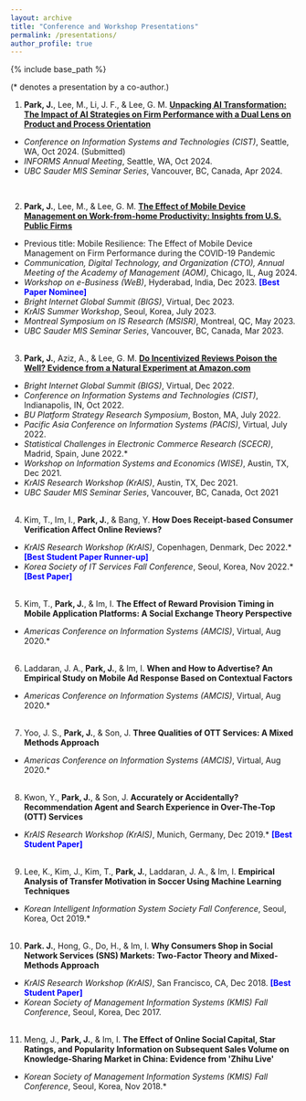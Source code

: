 ```yaml
---
layout: archive
title: "Conference and Workshop Presentations"
permalink: /presentations/
author_profile: true
---
```

 
{% include base_path %}

(\* denotes a presentation by a co-author.)

1.	**Park, J.**, Lee, M., Li, J. F., & Lee, G. M. <a href="https://jaecheol-park.github.io/workingpapers/AIOrientation">**Unpacking AI Transformation: The Impact of AI Strategies on Firm Performance with a Dual Lens on Product and Process Orientation**</a> 
  *	_Conference on Information Systems and Technologies (CIST)_, Seattle, WA, Oct 2024. (Submitted)
  *	_INFORMS Annual Meeting_, Seattle, WA, Oct 2024.
  *	_UBC Sauder MIS Seminar Series_, Vancouver, BC, Canada, Apr 2024.  
<br/>

2.	**Park, J.**, Lee, M., & Lee, G. M. <a href="https://jaecheol-park.github.io/workingpapers/MDM">**The Effect of Mobile Device Management on Work-from-home Productivity: Insights from U.S. Public Firms**</a>
  *	Previous title: Mobile Resilience: The Effect of Mobile Device Management on Firm Performance during the COVID-19 Pandemic
  *	_Communication, Digital Technology, and Organization (CTO), Annual Meeting of the Academy of Management (AOM)_, Chicago, IL, Aug 2024.  
  *	_Workshop on e-Business (WeB)_, Hyderabad, India, Dec 2023. <span style="color:blue"> **[Best Paper Nominee]** </span>
  *	_Bright Internet Global Summit (BIGS)_, Virtual, Dec 2023.
  *	_KrAIS Summer Workshop_, Seoul, Korea, July 2023.
  *	_Montreal Symposium on IS Research (MSISR)_, Montreal, QC, May 2023.
  *	_UBC Sauder MIS Seminar Series_, Vancouver, BC, Canada, Mar 2023.
<br/><br/>

3.	**Park, J.**, Aziz, A., & Lee, G. M. <a href="https://jaecheol-park.github.io/workingpapers/IncentivizedReviews">**Do Incentivized Reviews Poison the Well? Evidence from a Natural Experiment at Amazon.com**</a>   
  *	_Bright Internet Global Summit (BIGS)_, Virtual, Dec 2022.
  *	_Conference on Information Systems and Technologies (CIST)_, Indianapolis, IN, Oct 2022.
  *	_BU Platform Strategy Research Symposium_, Boston, MA, July 2022.
  *	_Pacific Asia Conference on Information Systems (PACIS)_, Virtual, July 2022.
  *	_Statistical Challenges in Electronic Commerce Research (SCECR)_, Madrid, Spain, June 2022.*
  *	_Workshop on Information Systems and Economics (WISE)_, Austin, TX, Dec 2021.
  *	_KrAIS Research Workshop (KrAIS)_, Austin, TX, Dec 2021.
  *	_UBC Sauder MIS Seminar Series_, Vancouver, BC, Canada, Oct 2021
<br/><br/>

4.	Kim, T., Im, I., **Park, J.**, & Bang, Y. **How Does Receipt-based Consumer Verification Affect Online Reviews?**
  *	_KrAIS Research Workshop (KrAIS)_, Copenhagen, Denmark, Dec 2022.* <span style="color:blue"> **[Best Student Paper Runner-up]** </span>
  *	_Korea Society of IT Services Fall Conference_, Seoul, Korea, Nov 2022.* <span style="color:blue"> **[Best Paper]** </span>
<br/><br/>

5.	Kim, T., **Park, J.**, & Im, I. **The Effect of Reward Provision Timing in Mobile Application Platforms: A Social Exchange Theory Perspective**
  *	_Americas Conference on Information Systems (AMCIS)_, Virtual, Aug 2020.* <a href="https://aisel.aisnet.org/amcis2020/adv_info_systems_research/adv_info_systems_research/9//"><i class="fas fa-fw fa-link"></i></a>
<br/><br/>

6.	Laddaran, J. A., **Park, J.**, & Im, I. **When and How to Advertise? An Empirical Study on Mobile Ad Response Based on Contextual Factors**
  *	_Americas Conference on Information Systems (AMCIS)_, Virtual, Aug 2020.* <a href="https://aisel.aisnet.org/amcis2020/adv_info_systems_research/adv_info_systems_research/11/"><i class="fas fa-fw fa-link"></i></a>
<br/><br/>

7.	Yoo, J. S., **Park, J.**, & Son, J. **Three Qualities of OTT Services: A Mixed Methods Approach**
  *	_Americas Conference on Information Systems (AMCIS)_, Virtual, Aug 2020.* <a href="https://aisel.aisnet.org/amcis2020/adoption_diffusion_IT/adoption_diffusion_IT/16/"><i class="fas fa-fw fa-link"></i></a>
<br/><br/>

8.	Kwon, Y., **Park, J.**, & Son, J. **Accurately or Accidentally? Recommendation Agent and Search Experience in Over-The-Top (OTT) Services**
  *	_KrAIS Research Workshop (KrAIS)_, Munich, Germany, Dec 2019.* <span style="color:blue"> **[Best Student Paper]** </span>
<br/><br/>

9.	Lee, K., Kim, J., Kim, T., **Park, J.**, Laddaran, J. A., & Im, I. **Empirical Analysis of Transfer Motivation in Soccer Using Machine Learning Techniques**
  *	_Korean Intelligent Information System Society Fall Conference_, Seoul, Korea, Oct 2019.*
<br/><br/>

10.	**Park. J.**, Hong, G., Do, H., & Im, I. **Why Consumers Shop in Social Network Services (SNS) Markets: Two-Factor Theory and Mixed-Methods Approach**
  *	_KrAIS Research Workshop (KrAIS)_, San Francisco, CA, Dec 2018. <span style="color:blue"> **[Best Student Paper]** </span>
  *	_Korean Society of Management Information Systems (KMIS) Fall Conference_, Seoul, Korea, Dec 2017.
<br/><br/>

11. Meng, J., **Park, J.**, & Im, I. **The Effect of Online Social Capital, Star Ratings, and Popularity Information on Subsequent Sales Volume on Knowledge-Sharing Market in China: Evidence from 'Zhihu Live'**
  *	_Korean Society of Management Information Systems (KMIS) Fall Conference_, Seoul, Korea, Nov 2018.*
<br/><br/>
